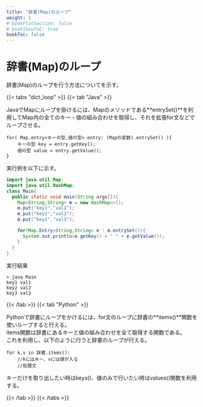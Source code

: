 ```yaml
---
title: "辞書(Map)のループ"
weight: 1
# bookFlatSection: false
# bookShowToC: true
bookToc: false
---
```


# 辞書(Map)のループ

辞書(Map)のループを行う方法についてを示す。

{{< tabs "dict_loop" >}}
{{< tab "Java" >}}

JavaでMapにループを掛けるには、Mapのメソッドである**entrySet()**を利用してMap内の全てのキー・値の組み合わせを取得し、それを拡張for文などでループさせる。

```
for( Map.entry<キーの型,値の型> entry: (Mapの変数).entrySet() ){
    キーの型 key = entry.getKey();
    値の型 value = entry.getValue();
}
```

実行例を以下に示す。

```java
import java.util.Map;
import java.util.HashMap;
class Main{
  public static void main(String args[]){
    Map<String,String> m = new HashMap<>();
    m.put("key1","val1");
    m.put("key2","val2");
    m.put("key3","val3");

    for(Map.Entry<String,String> e : m.entrySet()){
      System.out.println(e.getKey() + " " + e.getValue());
    }
  }
}
```

実行結果

```
> java Main
key1 val1
key2 val2
key3 val3
```

{{< /tab >}}
{{< tab "Python" >}}

Pythonで辞書にループをかけるには、for文のループに辞書の**items()**関数を使いループすると行える。  
items関数は辞書にあるキーと値の組み合わせを全て取得する関数である。  
これを利用し、以下のように行うと辞書のループが行える。
```
for k,v in 辞書.items():
    //kにはキー、vには値が入る
    //処理文
```

キーだけを取り出したい時はkeys()、値のみで行いたい時はvalues()関数を利用する。  


{{< /tab >}}
{{< /tabs >}}

